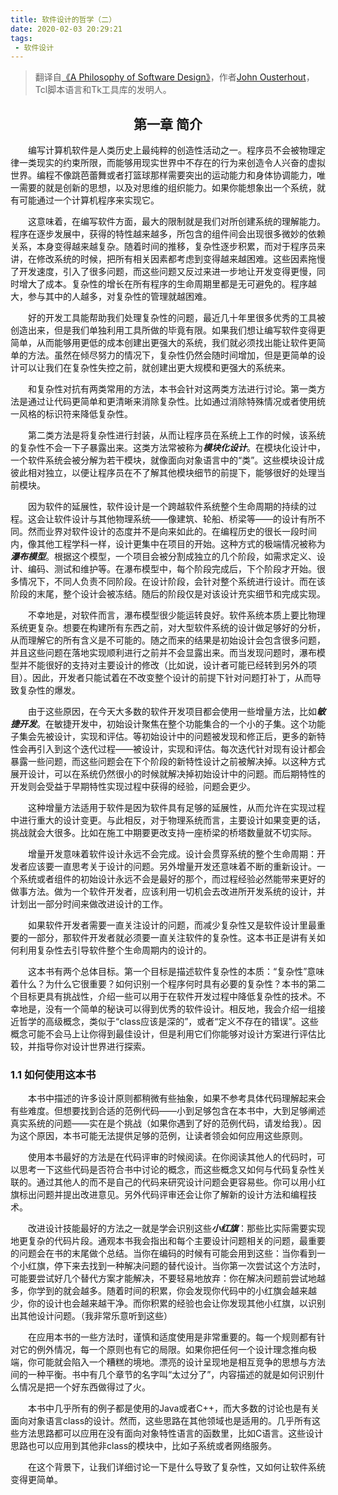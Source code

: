 ```yaml
---
title: 软件设计的哲学（二）
date: 2020-02-03 20:29:21
tags:
 - 软件设计
---
```


> 翻译自[《A Philosophy of Software Design》](https://book.douban.com/subject/30218046/)，作者[John Ousterhout](https://en.wikipedia.org/wiki/John_Ousterhout)，Tcl脚本语言和Tk工具库的发明人。

## <center>第一章 简介</center>

&emsp;&emsp;编写计算机软件是人类历史上最纯粹的创造性活动之一。程序员不会被物理定律一类现实的约束所限，而能够用现实世界中不存在的行为来创造令人兴奋的虚拟世界。编程不像跳芭蕾舞或者打篮球那样需要突出的运动能力和身体协调能力，唯一需要的就是创新的思想，以及对思维的组织能力。如果你能想象出一个系统，就有可能通过一个计算机程序来实现它。

&emsp;&emsp;这意味着，在编写软件方面，最大的限制就是我们对所创建系统的理解能力。程序在逐步发展中，获得的特性越来越多，所包含的组件间会出现很多微妙的依赖关系，本身变得越来越复杂。随着时间的推移，复杂性逐步积累，而对于程序员来讲，在修改系统的时候，把所有相关因素都考虑到变得越来越困难。这些因素拖慢了开发速度，引入了很多问题，而这些问题又反过来进一步地让开发变得更慢，同时增大了成本。复杂性的增长在所有程序的生命周期里都是无可避免的。程序越大，参与其中的人越多，对复杂性的管理就越困难。

&emsp;&emsp;好的开发工具能帮助我们处理复杂性的问题，最近几十年里很多优秀的工具被创造出来，但是我们单独利用工具所做的毕竟有限。如果我们想让编写软件变得更简单，从而能够用更低的成本创建出更强大的系统，我们就必须找出能让软件更简单的方法。虽然在倾尽努力的情况下，复杂性仍然会随时间增加，但是更简单的设计可以让我们在复杂性失控之前，就创建出更大规模和更强大的系统来。

&emsp;&emsp;和复杂性对抗有两类常用的方法，本书会针对这两类方法进行讨论。第一类方法是通过让代码更简单和更清晰来消除复杂性。比如通过消除特殊情况或者使用统一风格的标识符来降低复杂性。

&emsp;&emsp;第二类方法是将复杂性进行封装，从而让程序员在系统上工作的时候，该系统的复杂性不会一下子暴露出来。这类方法常被称为***模块化设计***。在模块化设计中，一个软件系统会被分解为若干模块，就像面向对象语言中的“类”。这些模块设计成彼此相对独立，以便让程序员在不了解其他模块细节的前提下，能够很好的处理当前模块。

&emsp;&emsp;因为软件的延展性，软件设计是一个跨越软件系统整个生命周期的持续的过程。这会让软件设计与其他物理系统——像建筑、轮船、桥梁等——的设计有所不同。然而业界对软件设计的态度并不是向来如此的。在编程历史的很长一段时间内，像其他工程学科一样，设计更集中在项目的开始。这种方式的极端情况被称为***瀑布模型***。根据这个模型，一个项目会被分割成独立的几个阶段，如需求定义、设计、编码、测试和维护等。在瀑布模型中，每个阶段完成后，下个阶段才开始。很多情况下，不同人负责不同阶段。在设计阶段，会针对整个系统进行设计。而在该阶段的末尾，整个设计会被冻结。随后的阶段仅是对该设计充实细节和完成实现。

&emsp;&emsp;不幸地是，对软件而言，瀑布模型很少能运转良好。软件系统本质上要比物理系统更复杂。想要在构建所有东西之前，对大型软件系统的设计做足够好的分析，从而理解它的所有含义是不可能的。随之而来的结果是初始设计会包含很多问题，并且这些问题在落地实现顺利进行之前并不会显露出来。而当发现问题时，瀑布模型并不能很好的支持对主要设计的修改（比如说，设计者可能已经转到另外的项目）。因此，开发者只能试着在不改变整个设计的前提下针对问题打补丁，从而导致复杂性的爆发。

&emsp;&emsp;由于这些原因，在今天大多数的软件开发项目都会使用一些增量方法，比如***敏捷开发***。在敏捷开发中，初始设计聚焦在整个功能集合的一个小的子集。这个功能子集会先被设计，实现和评估。等初始设计中的问题被发现和修正后，更多的新特性会再引入到这个迭代过程——被设计，实现和评估。每次迭代针对现有设计都会暴露一些问题，而这些问题会在下个阶段的新特性设计之前被解决掉。以这种方式展开设计，可以在系统仍然很小的时候就解决掉初始设计中的问题。而后期特性的开发则会受益于早期特性实现过程中获得的经验，问题会更少。

&emsp;&emsp;这种增量方法适用于软件是因为软件具有足够的延展性，从而允许在实现过程中进行重大的设计变更。与此相反，对于物理系统而言，主要设计如果变更的话，挑战就会大很多。比如在施工中期要更改支持一座桥梁的桥塔数量就不切实际。

&emsp;&emsp;增量开发意味着软件设计永远不会完成。设计会贯穿系统的整个生命周期：开发者应该要一直思考关于设计的问题。另外增量开发还意味着不断的重新设计。一个系统或者组件的初始设计永远不会是最好的那个，而过程经验必然能带来更好的做事方法。做为一个软件开发者，应该利用一切机会去改进所开发系统的设计，并计划出一部分时间来做改进设计的工作。

&emsp;&emsp;如果软件开发者需要一直关注设计的问题，而减少复杂性又是软件设计里最重要的一部分，那软件开发者就必须要一直关注软件的复杂性。这本书正是讲有关如何利用复杂性去引导软件整个生命周期内的设计的。

&emsp;&emsp;这本书有两个总体目标。第一个目标是描述软件复杂性的本质：“复杂性”意味着什么？为什么它很重要？如何识别一个程序何时具有必要的复杂性？本书的第二个目标更具有挑战性，介绍一些可以用于在软件开发过程中降低复杂性的技术。不幸地是，没有一个简单的秘诀可以得到优秀的软件设计。相反地，我会介绍一组接近哲学的高级概念，类似于“class应该是深的”，或者“定义不存在的错误”。这些概念可能不会马上让你得到最佳设计，但是利用它们你能够对设计方案进行评估比较，并指导你对设计世界进行探索。

### 1.1 如何使用这本书

&emsp;&emsp;本书中描述的许多设计原则都稍微有些抽象，如果不参考具体代码理解起来会有些难度。但想要找到合适的范例代码——小到足够包含在本书中，大到足够阐述真实系统的问题——实在是个挑战（如果你遇到了好的范例代码，请发给我）。因为这个原因，本书可能无法提供足够的范例，让读者领会如何应用这些原则。

&emsp;&emsp;使用本书最好的方法是在代码评审的时候阅读。在你阅读其他人的代码时，可以思考一下这些代码是否符合书中讨论的概念，而这些概念又如何与代码复杂性关联的。通过其他人的而不是自己的代码来研究设计问题会更容易些。你可以用小红旗标出问题并提出改进意见。另外代码评审还会让你了解新的设计方法和编程技术。

&emsp;&emsp;改进设计技能最好的方法之一就是学会识别这些***小红旗***：那些比实际需要实现地更复杂的代码片段。通观本书我会指出和每个主要设计问题相关的问题，最重要的问题会在书的末尾做个总结。当你在编码的时候有可能会用到这些：当你看到一个小红旗，停下来去找到一种解决问题的替代设计。当你第一次尝试这个方法时，可能要尝试好几个替代方案才能解决，不要轻易地放弃：你在解决问题前尝试地越多，你学到的就会越多。随着时间的积累，你会发现你代码中的小红旗会越来越少，你的设计也会越来越干净。而你积累的经验也会让你发现其他小红旗，以识别出其他设计问题。（我非常乐意听到这些）

&emsp;&emsp;在应用本书的一些方法时，谨慎和适度使用是非常重要的。每一个规则都有针对它的例外情况，每一个原则也有它的局限。如果你把任何一个设计理念推向极端，你可能就会陷入一个糟糕的境地。漂亮的设计呈现地是相互竞争的思想与方法间的一种平衡。书中有几个章节的名字叫“太过分了”，内容描述的就是如何识别什么情况是把一个好东西做得过了火。

&emsp;&emsp;本书中几乎所有的例子都是使用的Java或者C++，而大多数的讨论也是有关面向对象语言class的设计。然而，这些思路在其他领域也是适用的。几乎所有这些方法思路都可以应用在没有面向对象特性语言的函数里，比如C语言。这些设计思路也可以应用到其他非class的模块中，比如子系统或者网络服务。

&emsp;&emsp;在这个背景下，让我们详细讨论一下是什么导致了复杂性，又如何让软件系统变得更简单。